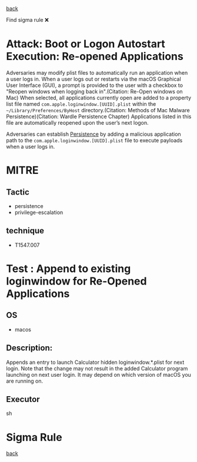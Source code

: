 
[back](../index.md)

Find sigma rule :x: 

# Attack: Boot or Logon Autostart Execution: Re-opened Applications 

Adversaries may modify plist files to automatically run an application when a user logs in. When a user logs out or restarts via the macOS Graphical User Interface (GUI), a prompt is provided to the user with a checkbox to "Reopen windows when logging back in".(Citation: Re-Open windows on Mac) When selected, all applications currently open are added to a property list file named <code>com.apple.loginwindow.[UUID].plist</code> within the <code>~/Library/Preferences/ByHost</code> directory.(Citation: Methods of Mac Malware Persistence)(Citation: Wardle Persistence Chapter) Applications listed in this file are automatically reopened upon the user’s next logon.

Adversaries can establish [Persistence](https://attack.mitre.org/tactics/TA0003) by adding a malicious application path to the <code>com.apple.loginwindow.[UUID].plist</code> file to execute payloads when a user logs in.

# MITRE
## Tactic
  - persistence
  - privilege-escalation


## technique
  - T1547.007


# Test : Append to existing loginwindow for Re-Opened Applications
## OS
  - macos


## Description:
Appends an entry to launch Calculator hidden loginwindow.*.plist for next login.
Note that the change may not result in the added Calculator program launching on next user login.
It may depend on which version of macOS you are running on.


## Executor
sh

# Sigma Rule


[back](../index.md)
